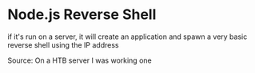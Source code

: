 # Node.js Reverse Shell

if it's run on a server, it will create an application and spawn a very basic reverse shell using the IP address

Source: On a HTB server I was working one
